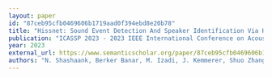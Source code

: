 ```yaml
---
layout: paper
id: "87ceb95cfb0469606b1719aad0f394ebd8e20b78"
title: "Hissnet: Sound Event Detection And Speaker Identification Via Hierarchical Prototypical Networks For Low-Resource Headphones"
publication: "ICASSP 2023 - 2023 IEEE International Conference on Acoustics, Speech and Signal Processing (ICASSP)"
year: 2023
external_url: https://www.semanticscholar.org/paper/87ceb95cfb0469606b1719aad0f394ebd8e20b78
authors: "N. Shashaank, Berker Banar, M. Izadi, J. Kemmerer, Shuo Zhang, Chuanzeng Huang"
---
```

